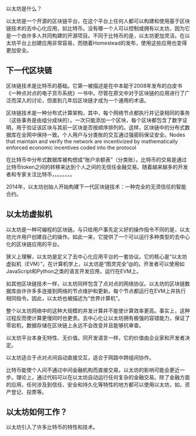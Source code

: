 以太坊是什么？

以太坊是一个开源的区块链平台，在这个平台上任何人都可以构建和使用基于区块链技术的去中心化应用，如比特币。没有哪一个人可以控制或拥有以太坊，因为它是一个由许多人共同构建的开源项目。不同于比特币的是，以太坊更加灵活。在以太坊平台上创建应用非常容易，而随着Homestead的发布，使用这些应用也变得更加安全。

## 下一代区块链

区块链技术是比特币的基础。它第一被描述是在中本聪于2008年发布的白皮书《一种点对点的电子货币系统》一书中。尽管在原文中对于区块链的应用进行了广泛而深入的讨论，但直到几年后区块链才成为一个通用的术语。

区块链技术是一种分布式计算架构，其中，每个网络节点都执行并记录相同的事务（这些事务是由组分成块的）。一次只能添加一个区块，每个区块都包含了数字证明，用于验证该区块与其前一区块是否按顺序排列的。这样，区块链中的分布式数据库在全网中保持一致。个人用户与分类账的交互通过强密码保证安全。Nodes that maintain and verify the network are incentivized by mathematically enforced economic incentives coded into the protocol

在比特币中分布式数据库被构想成“账户余额表”（分类账）。比特币的交易是通过比特币token之间的转移来达到个人之间的无信任金融交易。随着越来越多的开发者和专家关注比特币，。。。。。。。

2014年，以太坊创始人开始构建下一代区块链技术：一种完全的无须信任的智能合约。

## 以太坊虚拟机

以太坊是一种可编程的区块链。与只给用户事先定义好的操作指令不同的是，以太坊允许用户创建自己的操作。如此一来，它提供了一个可以运行多种类型的去中心化的区块链应用的平台。

狭义上理解，以太坊是定义了去中心化应用平台的一套协议。它的核心是“以太坊虚拟机（EVM）”。在计算机学上，以太坊是“图灵完全”@的。开发者可以使用如JavaScript和Python之类的语言开发应用，运行在EVM上。

如其他区块链技术一样，以太坊同样包含了点对点的网络协议。以太坊的区块链数据库由许许多多连接到网络的节点维护和更新。每个节点都运行在EVM上并执行相同指令。因此，以太坊也被描述为“世界计算机”。

整个以太坊网络中的这种大规模的并发计算并不能使计算效率更高。事实上，这种过程反而使计算更慢同时也更贵。去中心化让以太坊拥有极强的容错能力，保证了零宕机，数据存储在区块链上永远不会改变并且能够抗审查。

以太坊平台本身无特性、无价值。同开发语言一样，它的价值由企业家和开发者决定。

以太坊适合于点对点间自动直接交互，适合于网路中跨组间协作。

比特币能使个人间不通过中间金融机构而直接交易。以太坊的影响可能会更近一步。理论上，通过代码可以在以太坊自动运行任何复杂的金融交易。除了金融方面的应用，任何涉及到信任、安全和持久化等特性的地方都可以使用以太坊，如，资产登记、投票等。

## 以太坊如何工作？

以太坊引入了许多比特币的特性和技术。

























